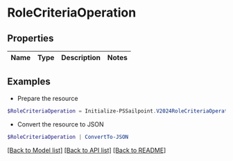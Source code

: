 # RoleCriteriaOperation
## Properties

Name | Type | Description | Notes
------------ | ------------- | ------------- | -------------

## Examples

- Prepare the resource
```powershell
$RoleCriteriaOperation = Initialize-PSSailpoint.V2024RoleCriteriaOperation 
```

- Convert the resource to JSON
```powershell
$RoleCriteriaOperation | ConvertTo-JSON
```

[[Back to Model list]](../README.md#documentation-for-models) [[Back to API list]](../README.md#documentation-for-api-endpoints) [[Back to README]](../README.md)

